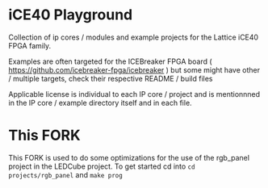 iCE40 Playground
================

Collection of ip cores / modules and example projects for the
Lattice iCE40 FPGA family.

Examples are often targeted for the ICEBreaker FPGA board
( https://github.com/icebreaker-fpga/icebreaker ) but some might have
other / multiple targets, check their respective README / build files

Applicable license is individual to each IP core / project and is mentionnned
in the IP core / example directory itself and in each file.


This FORK
=========

This FORK is used to do some optimizations for the use of the rgb_panel project in the LEDCube project.
To get started cd into `cd projects/rgb_panel` and `make prog`